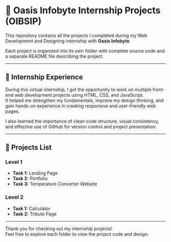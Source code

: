 # 🌟 Oasis Infobyte Internship Projects (OIBSIP)

This repository contains all the projects I completed during my Web Development and Designing internship with **Oasis Infobyte**.

Each project is organized into its own folder with complete source code and a separate README file describing the project.

---

## 💼 Internship Experience

During this virtual internship, I got the opportunity to work on multiple front-end web development projects using HTML, CSS, and JavaScript.  
It helped me strengthen my fundamentals, improve my design thinking, and gain hands-on experience in creating responsive and user-friendly web pages.

I also learned the importance of clean code structure, visual consistency, and effective use of GitHub for version control and project presentation.

---

## 📌 Projects List

### Level 1

- **Task 1:** Landing Page  
- **Task 2:** Portfolio  
- **Task 3:** Temperature Converter Website  

### Level 2

- **Task 1:** Calculator  
- **Task 2:** Tribute Page  

---

Thank you for checking out my internship projects!  
Feel free to explore each folder to view the project code and design.
